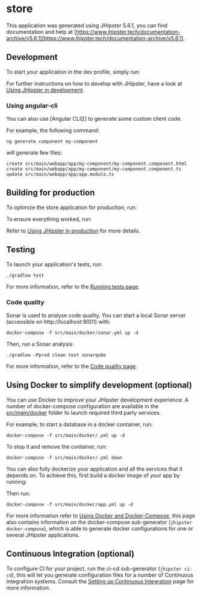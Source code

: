 # store
This application was generated using JHipster 5.6.1, you can find documentation and help at [https://www.jhipster.tech/documentation-archive/v5.6.1](https://www.jhipster.tech/documentation-archive/v5.6.1).

## Development

To start your application in the dev profile, simply run:

    


For further instructions on how to develop with JHipster, have a look at [Using JHipster in development][].

### Using angular-cli

You can also use [Angular CLI][] to generate some custom client code.

For example, the following command:

    ng generate component my-component

will generate few files:

    create src/main/webapp/app/my-component/my-component.component.html
    create src/main/webapp/app/my-component/my-component.component.ts
    update src/main/webapp/app/app.module.ts


## Building for production

To optimize the store application for production, run:


To ensure everything worked, run:



Refer to [Using JHipster in production][] for more details.

## Testing

To launch your application's tests, run:

    ./gradlew test

For more information, refer to the [Running tests page][].

### Code quality

Sonar is used to analyse code quality. You can start a local Sonar server (accessible on http://localhost:9001) with:

```
docker-compose -f src/main/docker/sonar.yml up -d
```

Then, run a Sonar analysis:

```
./gradlew -Pprod clean test sonarqube
```

For more information, refer to the [Code quality page][].

## Using Docker to simplify development (optional)

You can use Docker to improve your JHipster development experience. A number of docker-compose configuration are available in the [src/main/docker](src/main/docker) folder to launch required third party services.

For example, to start a  database in a docker container, run:

    docker-compose -f src/main/docker/.yml up -d

To stop it and remove the container, run:

    docker-compose -f src/main/docker/.yml down

You can also fully dockerize your application and all the services that it depends on.
To achieve this, first build a docker image of your app by running:

    

Then run:

    docker-compose -f src/main/docker/app.yml up -d

For more information refer to [Using Docker and Docker-Compose][], this page also contains information on the docker-compose sub-generator (`jhipster docker-compose`), which is able to generate docker configurations for one or several JHipster applications.

## Continuous Integration (optional)

To configure CI for your project, run the ci-cd sub-generator (`jhipster ci-cd`), this will let you generate configuration files for a number of Continuous Integration systems. Consult the [Setting up Continuous Integration][] page for more information.

[JHipster Homepage and latest documentation]: https://www.jhipster.tech
[JHipster 5.6.1 archive]: https://www.jhipster.tech/documentation-archive/v5.6.1

[Using JHipster in development]: https://www.jhipster.tech/documentation-archive/v5.6.1/development/
[Using Docker and Docker-Compose]: https://www.jhipster.tech/documentation-archive/v5.6.1/docker-compose
[Using JHipster in production]: https://www.jhipster.tech/documentation-archive/v5.6.1/production/
[Running tests page]: https://www.jhipster.tech/documentation-archive/v5.6.1/running-tests/
[Code quality page]: https://www.jhipster.tech/documentation-archive/v5.6.1/code-quality/
[Setting up Continuous Integration]: https://www.jhipster.tech/documentation-archive/v5.6.1/setting-up-ci/


